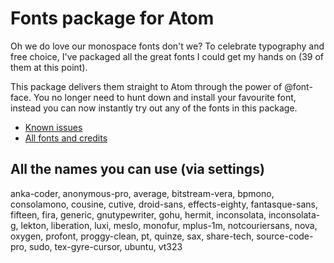 # Fonts package for Atom

Oh we do love our monospace fonts don't we? To celebrate typography and free choice, I've packaged all the great fonts I could get my hands on (39 of them at this point).

This package delivers them straight to Atom through the power of @font-face. You no longer need to hunt down and install your favourite font, instead you can now instantly try out any of the fonts in this package.

* [Known issues](ISSUES.md)
* [All fonts and credits](FONTS.md)

## All the names you can use (via settings)
anka-coder, anonymous-pro, average, bitstream-vera, bpmono, consolamono, cousine, cutive, droid-sans, effects-eighty, fantasque-sans, fifteen, fira, generic, gnutypewriter, gohu, hermit, inconsolata, inconsolata-g, lekton, liberation, luxi, meslo, monofur, mplus-1m, notcouriersans, nova, oxygen, profont, proggy-clean, pt, quinze, sax, share-tech, source-code-pro, sudo, tex-gyre-cursor, ubuntu, vt323
